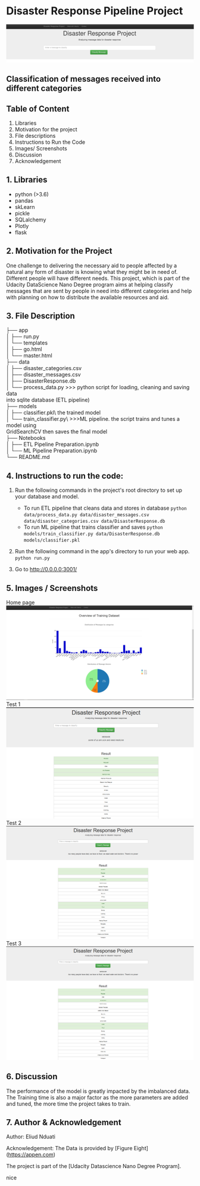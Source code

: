 # Disaster Response Pipeline Project
<img src="images/results-homepage.png">

## Classification of messages received into different categories

## Table of Content

1. Libraries
2. Motivation for the project
3. File descriptions
4. Instructions to Run the Code
5. Images/ Screenshots
6. Discussion 
7. Acknowledgement

## 1. Libraries
- python (>3.6)
- pandas
- skLearn
- pickle
- SQLalchemy
- Plotly
- flask


## 2. Motivation for the Project

One challenge to delivering the necessary aid to people affected by a natural any form of disaster is knowing what they might be in need of. Different people will have different needs. This project, which is part of the Udacity DataScience Nano Degree program aims at helping classify messages that are sent by people in need into different categories and help with planning on how to distribute the available resources and aid. 

## 3. File Description

├── app\
│   ├── run.py \
│   └── templates\
│       ├── go.html\
│       └── master.html\
├── data\
│   ├── disaster_categories.csv\
│   ├── disaster_messages.csv\
│   ├── DisasterResponse.db\
│   └── process_data.py >>> python script for loading, cleaning and saving data\
                           into sqlite  database (ETL pipeline)\
├── models\
│   ├── classifier.pkl\ the trained model\
│   └── train_classifier.py\ >>>ML pipeline. the script trains and tunes a model using\
                            GridSearchCV then saves the final model \
├── Notebooks\
│   ├── ETL Pipeline Preparation.ipynb\
│   └── ML Pipeline Preparation.ipynb\
└── README.md

## 4. Instructions to run the code:

1. Run the following commands in the project's root directory to set up your database and model.

    - To run ETL pipeline that cleans data and stores in database
        `python data/process_data.py data/disaster_messages.csv data/disaster_categories.csv data/DisasterResponse.db`
    - To run ML pipeline that trains classifier and saves
        `python models/train_classifier.py data/DisasterResponse.db models/classifier.pkl`

2. Run the following command in the app's directory to run your web app.
    `python run.py`

3. Go to http://0.0.0.0:3001/


## 5. Images / Screenshots

Home page <img src="images/homepage overview.png">
Test 1 <img src="images/food water and tents.png">
Test 2 <img src="images/water, food, aid.png">
Test 3 <img src="images/water, food, aid.png">

## 6. Discussion

The performance of the model is greatly impacted by the imbalanced data. The Training time is also a major factor as the more parameters are added and tuned, the more time the project takes to train. 

## 7. Author & Acknowledgement 

Author: Eliud Nduati

Acknowledgement:
The Data is provided by 
[Figure Eight] (https://appen.com)

The project is part of the [Udacity Datascience Nano Degree Program].

nice